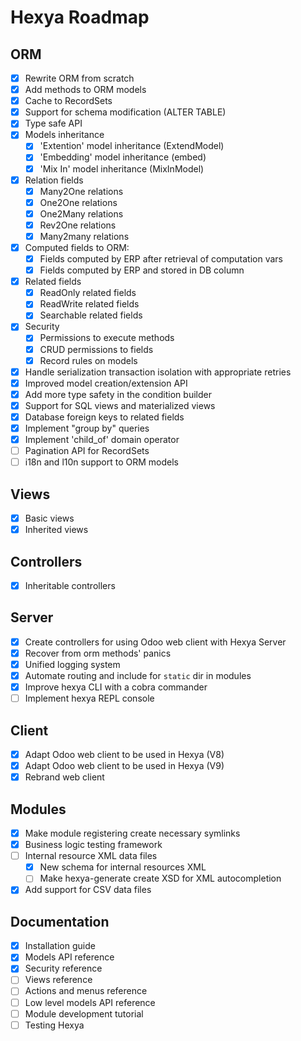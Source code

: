 Hexya Roadmap
===========

ORM
---
- [X] Rewrite ORM from scratch
- [X] Add methods to ORM models
- [X] Cache to RecordSets
- [X] Support for schema modification (ALTER TABLE)
- [X] Type safe API
- [X] Models inheritance
    - [X] 'Extention' model inheritance (ExtendModel)
    - [X] 'Embedding' model inheritance (embed)
    - [X] 'Mix In' model inheritance (MixInModel)
- [X] Relation fields
    - [X] Many2One relations
    - [X] One2One relations
    - [X] One2Many relations
    - [X] Rev2One relations
    - [X] Many2many relations
- [X] Computed fields to ORM:
    - [X] Fields computed by ERP after retrieval of computation vars
    - [X] Fields computed by ERP and stored in DB column
- [X] Related fields
    - [X] ReadOnly related fields
    - [X] ReadWrite related fields
    - [X] Searchable related fields
- [X] Security
    - [X] Permissions to execute methods
    - [X] CRUD permissions to fields
    - [X] Record rules on models
- [X] Handle serialization transaction isolation with appropriate retries
- [X] Improved model creation/extension API
- [X] Add more type safety in the condition builder
- [X] Support for SQL views and materialized views
- [X] Database foreign keys to related fields
- [X] Implement "group by" queries
- [X] Implement 'child_of' domain operator
- [ ] Pagination API for RecordSets
- [ ] i18n and l10n support to ORM models

Views
-----
- [X] Basic views
- [X] Inherited views

Controllers
-----------
- [X] Inheritable controllers

Server
------
- [X] Create controllers for using Odoo web client with Hexya Server
- [X] Recover from orm methods' panics
- [X] Unified logging system
- [X] Automate routing and include for `static` dir in modules
- [X] Improve hexya CLI with a cobra commander
- [ ] Implement hexya REPL console

Client
------
- [X] Adapt Odoo web client to be used in Hexya (V8)
- [X] Adapt Odoo web client to be used in Hexya (V9)
- [X] Rebrand web client

Modules
-------
- [X] Make module registering create necessary symlinks
- [X] Business logic testing framework
- [ ] Internal resource XML data files
    - [X] New schema for internal resources XML
    - [ ] Make hexya-generate create XSD for XML autocompletion
- [X] Add support for CSV data files

Documentation
-------------
- [X] Installation guide
- [X] Models API reference
- [X] Security reference
- [ ] Views reference
- [ ] Actions and menus reference
- [ ] Low level models API reference
- [ ] Module development tutorial
- [ ] Testing Hexya
